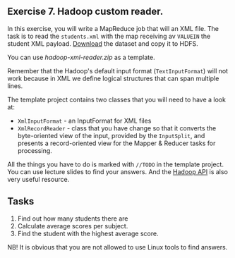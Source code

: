 ## Exercise 7. Hadoop custom reader.

In this exercise, you will write a MapReduce job that will an XML file.
The task is to read the `students.xml` with the map receiving av `VALUEIN` the student XML payload. [Download](https://raw.githubusercontent.com/naimdjon/ma120_f2016/master/exercise7_hadoop_custom_reader/students.xml) the dataset and copy it to HDFS.


You can use _hadoop-xml-reader.zip_ as a template.

Remember that the Hadoop's default input format (`TextInputFormat`) will not work because in XML we define logical structures that can span multiple lines. 

The template project contains two classes that you will need to have a look at:
* `XmlInputFormat` - an InputFormat for XML files
* `XmlRecordReader` - class that you have change so that it converts the byte-oriented view of the input, provided by the `InputSplit`, and presents a record-oriented view for the Mapper & Reducer tasks for processing.

All the things you have to do is marked with `//TODO` in the template project. You can use lecture slides to find your answers. And the [Hadoop API](https://hadoop.apache.org/docs/r2.7.3/api/) is also very useful resource.


## Tasks
1. Find out how many students there are
2. Calculate average scores per subject.
3. Find the student with the highest average score.

NB! It is obvious that you are not allowed to use Linux tools to find answers.
